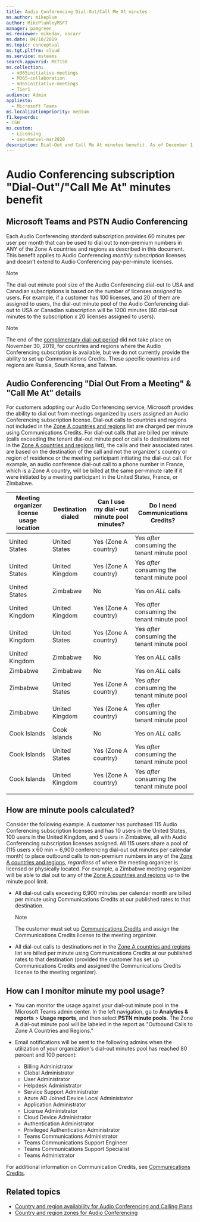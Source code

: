 ```yaml
---
title: Audio Conferencing Dial-Out/Call Me At minutes
ms.author: mikeplum
author: MikePlumleyMSFT
manager: pamgreen
ms.reviewer: mikedav, oscarr
ms.date: 04/10/2019
ms.topic: conceptual
ms.tgt.pltfrm: cloud
ms.service: msteams
search.appverid: MET150
ms.collection: 
  - m365initiative-meetings
  - M365-collaboration
  - m365initiative-meetings
  - Tier1
audience: Admin
appliesto: 
  - Microsoft Teams
ms.localizationpriority: medium
f1.keywords:
- CSH
ms.custom: 
  - Licensing
  - seo-marvel-mar2020
description: Dial-Out and Call Me At minutes benefit. As of December 1, 2019 each audio conferencing subscription provides 60 minutes per-user per-month to Zone A countries and regions.
---
```


# Audio Conferencing subscription "Dial-Out"/"Call Me At" minutes benefit

## Microsoft Teams and PSTN Audio Conferencing

Each Audio Conferencing standard subscription provides 60 minutes per user per month that can be used to dial out to non-premium numbers in ANY of the Zone A countries and regions as described in this document. This benefit applies to Audio Conferencing *monthly subscription* licenses and doesn't extend to Audio Conferencing pay-per-minute licenses.

> [!NOTE]
> The dial-out minute pool size of the Audio Conferencing dial-out to USA and Canadian subscriptions is based on the number of licenses *assigned* to users. For example, if a customer has 100 licenses, and 20 of them are assigned to users, the dial-out minute pool of the Audio Conferencing dial-out to USA or Canadian subscription will be 1200 minutes (60 dial-out minutes to the subscription x 20 licenses assigned to users).

> [!NOTE]
> The end of the [complimentary dial-out period](complimentary-dial-out-period.md) did not take place on November 30, 2019, for countries and regions where the Audio Conferencing subscription is available, but we do not currently provide the ability to set up Communications Credits. These specific countries and regions are Russia, South Korea, and Taiwan.

## Audio Conferencing "Dial Out From a Meeting" & "Call Me At" details

For customers adopting our Audio Conferencing service, Microsoft provides the ability to dial out from meetings organized by users assigned an Audio Conferencing subscription license. Dial-out calls to countries and regions not included in the [Zone A countries and regions](audio-conferencing-zones.md) list are charged per minute using Communications Credits. For dial-out calls that are billed per minute (calls exceeding the tenant dial-out minute pool or calls to destinations not in the [Zone A countries and regions](audio-conferencing-zones.md) list), the calls and their associated rates are based on the destination of the call and not the organizer's country or region of residence or the meeting participant initiating the dial-out call. For example, an audio conference dial-out call to a phone number in France, which is a Zone A country, will be billed at the same per-minute rate if it were initiated by a meeting participant in the United States, France, or Zimbabwe.

|Meeting organizer license usage location |Destination dialed |Can I use my dial-out minute pool minutes?|Do I need Communications Credits?|
|---------|---------|---------|---------|
|United States |United States |Yes (Zone A country) |Yes *after* consuming the tenant minute pool         |
|United States |United Kingdom|Yes (Zone A country) |  Yes *after* consuming the tenant minute pool       |
|United States     |Zimbabwe|    No     |     Yes on *ALL* calls    |
|United Kingdom     |United Kingdom|Yes (Zone A country) |  Yes *after* consuming the tenant minute pool       |
|United Kingdom     |United States |Yes (Zone A country) |  Yes *after* consuming the tenant minute pool       |
|United Kingdom     |Zimbabwe|    No     |   Yes on *ALL* calls      |
|Zimbabwe     |Zimbabwe|    No     |    Yes on *ALL* calls     |
|Zimbabwe     |United States | Yes (Zone A country) | Yes *after* consuming the tenant minute pool        |
|Zimbabwe     |United Kingdom | Yes (Zone A country) | Yes *after* consuming the tenant minute pool        |
|Cook Islands     |Cook Islands |   No      |    Yes on *ALL* calls     |
|Cook Islands     |United States  | Yes (Zone A country) |  Yes *after* consuming the tenant minute pool       |
|Cook Islands     |United Kingdom | Yes (Zone A country) | Yes *after* consuming the tenant minute pool        |
|    |         |         |         |

## How are minute pools calculated?

Consider the following example. A customer has purchased 115 Audio Conferencing subscription licenses and has 10 users in the United States, 100 users in the United Kingdom, and 5 users in Zimbabwe, all with Audio Conferencing subscription licenses assigned. All 115 users share a pool of (115 users x 60 min = 6,900 conferencing dial-out out minutes per calendar month) to place outbound calls to non-premium numbers in any of the [Zone A countries and regions](audio-conferencing-zones.md), *regardless* of where the meeting organizer is licensed or physically located. For example, a Zimbabwe meeting organizer will be able to dial out to any of the [Zone A countries and regions](audio-conferencing-zones.md) up to the minute pool limit.

- All dial-out calls exceeding 6,900 minutes per calendar month are billed per minute using Communications Credits at our published rates to that destination.

   > [!NOTE]
   > The customer must set up [Communications Credits](what-are-communications-credits.md) and assign the Communications Credits license to the meeting organizer.

- All dial-out calls to destinations not in the [Zone A countries and regions](audio-conferencing-zones.md) list are billed per minute using Communications Credits at our published rates to that destination (provided the customer has set up Communications Credits and assigned the Communications Credits license to the meeting organizer).

## How can I monitor minute my pool usage?

- You can monitor the usage against your dial-out minute pool in the Microsoft Teams admin center. In the left navigation, go to **Analytics & reports** > **Usage reports**, and then select **PSTN minute pools**. The Zone A dial-out minute pool will be labeled in the report as "Outbound Calls to Zone A Countries and Regions."
- Email notifications will be sent to the following admins when the utilization of your organization's dial-out minutes pool has reached 80 percent and 100 percent:

  - Billing Administrator
  - Global Administrator
  - User Administrator
  - Helpdesk Administrator
  - Service Support Administrator
  - Azure AD Joined Device Local Administrator
  - Application Administrator
  - License Administrator
  - Cloud Device Administrator
  - Authentication Administrator
  - Privileged Authentication Administrator
  - Teams Communications Administrator
  - Teams Communications Support Engineer
  - Teams Communications Support Specialist
  - Teams Administrator

For additional information on Communication Credits, see [Communications Credits](what-are-communications-credits.md).

## Related topics

- [Country and region availability for Audio Conferencing and Calling Plans](country-and-region-availability-for-audio-conferencing-and-calling-plans/country-and-region-availability-for-audio-conferencing-and-calling-plans.md)
- [Country and region zones for Audio Conferencing](audio-conferencing-zones.md)
